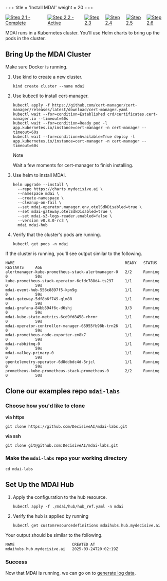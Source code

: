 +++
title = 'Install MDAI'
weight = 20
+++


<div style="align-items: center; display: flex; justify-content: center;">
  <a href="/quickstart">
    <img src="../stepper/2.1.png" alt="Step 2.1 - Complete">
  </a>
  <a href="#">
    <img src="../stepper/2.2.png" alt="Step 2.2 - Active">
  </a>
  <a href="../pipelines">
    <img src="../stepper/2.3.png" alt="Step 2.3">
  </a>
  <a href="../collect">
    <img src="../stepper/2.4.png" alt="Step 2.4">
  </a>
  <a href="../dashboard">
    <img src="../stepper/2.5.png" alt="Step 2.5">
  </a>
  <a href="../filter">
    <img src="../stepper/2.6.png" alt="Step 2.6">
  </a>
</div>


MDAI runs in a Kubernetes cluster. You'll use Helm charts to bring up the pods in the cluster.


## Bring Up the MDAI Cluster

Make sure Docker is running.

1. Use kind to create a new cluster.
    ```
    kind create cluster --name mdai
    ```

2. Use kubectl to install cert-manager.
    ```
    kubectl apply -f https://github.com/cert-manager/cert-manager/releases/latest/download/cert-manager.yaml
    kubectl wait --for=condition=Established crd/certificates.cert-manager.io --timeout=60s
    kubectl wait --for=condition=Ready pod -l app.kubernetes.io/instance=cert-manager -n cert-manager --timeout=60s
    kubectl wait --for=condition=Available=True deploy -l app.kubernetes.io/instance=cert-manager -n cert-manager --timeout=60s
    ```
   > [!NOTE]
   > Wait a few moments for cert-manager to finish installing.

3. Use helm to install MDAI.
    ```
    helm upgrade --install \
      --repo https://charts.mydecisive.ai \
      --namespace mdai \
      --create-namespace \
      --cleanup-on-fail \
      --set mdai-operator.manager.env.otelSdkDisabled=true \
      --set mdai-gateway.otelSdkDisabled=true \
      --set mdai-s3-logs-reader.enabled=false \
      --version v0.8.0-rc3 \
      mdai mdai-hub
    ```

4. Verify that the cluster's pods are running.
    ```
    kubectl get pods -n mdai
    ```

If the cluster is running, you'll see output similar to the following.

```
NAME                                                READY   STATUS    RESTARTS     AGE
alertmanager-kube-prometheus-stack-alertmanager-0   2/2     Running   0            50s
kube-prometheus-stack-operator-6cfdc788d4-ts297     1/1     Running   0            59s
mdai-event-hub-556c8897f5-kpn9g                     1/1     Running   0            59s
mdai-gateway-5df8b6f749-qlm88                       1/1     Running   0            59s
mdai-grafana-84bb594f6c-d6shj                       3/3     Running   0            59s
mdai-kube-state-metrics-6cd9fd8458-rhrmr            1/1     Running   0            59s
mdai-operator-controller-manager-65955fb98b-trn26   1/1     Running   0            59s
mdai-prometheus-node-exporter-zm8k7                 1/1     Running   0            59s
mdai-rabbitmq-0                                     1/1     Running   0            59s
mdai-valkey-primary-0                               1/1     Running   0            59s
opentelemetry-operator-6d8ddbdc4d-5rjcl             1/1     Running   0            59s
prometheus-kube-prometheus-stack-prometheus-0       2/2     Running   0            50s
```

## Clone our examples repo `mdai-labs`

### Choose how you'd like to clone

**via https**

```
git clone https://github.com/DecisiveAI/mdai-labs.git
```

**via ssh**

```
git clone git@github.com:DecisiveAI/mdai-labs.git
```

### Make the `mdai-labs` repo your working directory

```
cd mdai-labs
```

## Set Up the MDAI Hub

1. Apply the configuration to the hub resource.
   ```
   kubectl apply -f ./mdai/hub/hub_ref.yaml -n mdai
   ```

2. Verify the hub is applied by running

   ```
   kubectl get customresourcedefinitions mdaihubs.hub.mydecisive.ai
   ```

Your output should be similar to the following.
```
NAME                         CREATED AT
mdaihubs.hub.mydecisive.ai   2025-03-24T20:02:19Z
```


### Success

Now that MDAI is running, we can go on to [generate log data](pipelines.html).

